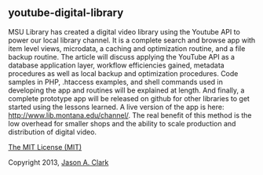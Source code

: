 ## youtube-digital-library

MSU Library has created a digital video library using the Youtube API to power our local library channel. It is a complete search and browse app with item level views, microdata, a caching and optimization routine, and a file backup routine. The article will discuss applying the YouTube API as a database application layer, workflow efficiencies gained, metadata procedures as well as local backup and optimization procedures. Code samples in PHP, .htaccess examples, and shell commands used in developing the app and routines will be explained at length. And finally, a complete prototype app will be released on github for other libraries to get started using the lessons learned. A live version of the app is here: http://www.lib.montana.edu/channel/. The real benefit of this method is the low overhead for smaller shops and the ability to scale production and distribution of digital video.

[The MIT License (MIT)](http://opensource.org/licenses/MIT)

Copyright 2013, [Jason A. Clark](www.jasonclark.info)
